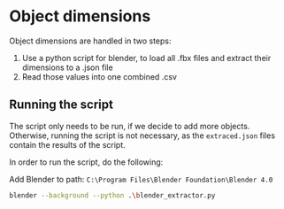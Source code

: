 # Object dimensions
Object dimensions are handled in two steps:
1. Use a python script for blender, to load all .fbx files and extract their dimensions to a .json file
2. Read those values into one combined .csv

## Running the script
The script only needs to be run, if we decide to add more objects. 
Otherwise, running the script is not necessary, as the ``extraced.json`` files contain the results of the script.

In order to run the script, do the following:

Add Blender to path: 
``C:\Program Files\Blender Foundation\Blender 4.0``

```bash
blender --background --python .\blender_extractor.py
```